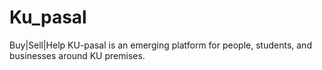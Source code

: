 # Ku_pasal
Buy|Sell|Help KU-pasal is an emerging platform for people, students, and businesses around KU premises.
